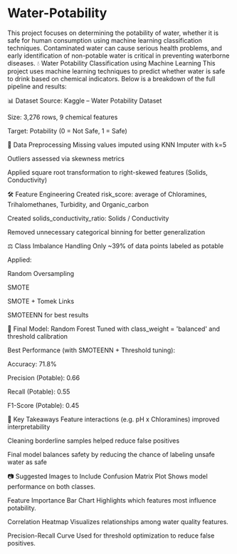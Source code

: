# Water-Potability
This project focuses on determining the potability of water, whether it is safe for human consumption using machine learning classification techniques. Contaminated water can cause serious health problems, and early identification of non-potable water is critical in preventing waterborne diseases. 
💧 Water Potability Classification using Machine Learning
This project uses machine learning techniques to predict whether water is safe to drink based on chemical indicators. Below is a breakdown of the full pipeline and results:

📊 Dataset
Source: Kaggle – Water Potability Dataset

Size: 3,276 rows, 9 chemical features

Target: Potability (0 = Not Safe, 1 = Safe)

🧹 Data Preprocessing
Missing values imputed using KNN Imputer with k=5

Outliers assessed via skewness metrics

Applied square root transformation to right-skewed features (Solids, Conductivity)

🛠️ Feature Engineering
Created risk_score: average of Chloramines, Trihalomethanes, Turbidity, and Organic_carbon

Created solids_conductivity_ratio: Solids / Conductivity

Removed unnecessary categorical binning for better generalization

⚖️ Class Imbalance Handling
Only ~39% of data points labeled as potable

Applied:

Random Oversampling

SMOTE

SMOTE + Tomek Links

SMOTEENN for best results

🤖 Final Model: Random Forest
Tuned with class_weight = 'balanced' and threshold calibration

Best Performance (with SMOTEENN + Threshold tuning):

Accuracy: 71.8%

Precision (Potable): 0.66

Recall (Potable): 0.55

F1-Score (Potable): 0.45

📌 Key Takeaways
Feature interactions (e.g. pH x Chloramines) improved interpretability

Cleaning borderline samples helped reduce false positives

Final model balances safety by reducing the chance of labeling unsafe water as safe

📷 Suggested Images to Include
Confusion Matrix Plot
Shows model performance on both classes.

Feature Importance Bar Chart
Highlights which features most influence potability.

Correlation Heatmap
Visualizes relationships among water quality features.

Precision-Recall Curve
Used for threshold optimization to reduce false positives.
